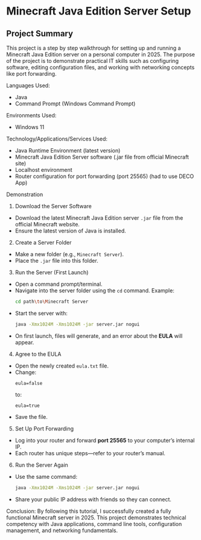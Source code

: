 # Minecraft Java Edition Server Setup

## Project Summary
This project is a step by step walkthrough for setting up and running a Minecraft Java Edition server on a personal computer in 2025. The purpose of the project is to demonstrate practical IT skills such as configuring software, editing configuration files, and working with networking concepts like port forwarding.  

Languages Used: 
- Java 
- Command Prompt (Windows Command Prompt)

Environments Used:  
- Windows 11  

Technology/Applications/Services Used:  
- Java Runtime Environment (latest version)  
- Minecraft Java Edition Server software (.jar file from official Minecraft site)  
- Localhost environment  
- Router configuration for port forwarding (port 25565) (had to use DECO App) 


 Demonstration

 1. Download the Server Software
- Download the latest Minecraft Java Edition server `.jar` file from the official Minecraft website.  
- Ensure the latest version of Java is installed.  

 2. Create a Server Folder
- Make a new folder (e.g., `Minecraft Server`).  
- Place the `.jar` file into this folder.  

 3. Run the Server (First Launch)
- Open a command prompt/terminal.  
- Navigate into the server folder using the `cd` command. Example:  
  ```bash
  cd path\to\Minecraft Server
  ```
- Start the server with:  
  ```bash
  java -Xmx1024M -Xms1024M -jar server.jar nogui
  ```
- On first launch, files will generate, and an error about the **EULA** will appear.  

 4. Agree to the EULA
- Open the newly created `eula.txt` file.  
- Change:  
  ```
  eula=false
  ```
  to:  
  ```
  eula=true
  ```
- Save the file.  

 5. Set Up Port Forwarding
- Log into your router and forward **port 25565** to your computer’s internal IP.  
- Each router has unique steps—refer to your router’s manual.  

 6. Run the Server Again
- Use the same command:  
  ```bash
  java -Xmx1024M -Xms1024M -jar server.jar nogui
  ```
- Share your public IP address with friends so they can connect.   


Conclusion:
By following this tutorial, I successfully created a fully functional Minecraft server in 2025. This project demonstrates technical competency with Java applications, command line tools, configuration management, and networking fundamentals.

